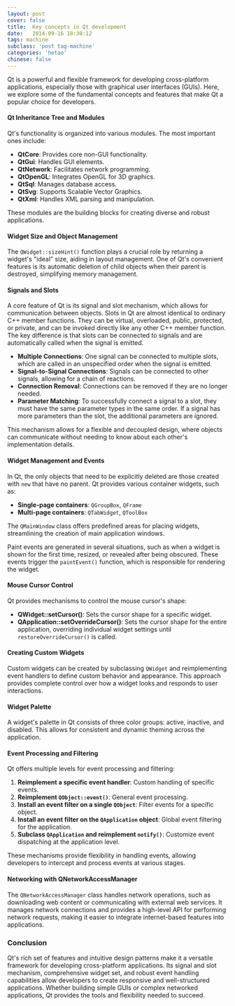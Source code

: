 ```yaml
---
layout: post
cover: false
title:  Key concepts in Qt development
date:   2014-09-16 18:30:12
tags: machine
subclass: 'post tag-machine'
categories: 'hetao'
chinese: false 
---
```


Qt is a powerful and flexible framework for developing cross-platform applications, especially those with graphical user interfaces (GUIs). Here, we explore some of the fundamental concepts and features that make Qt a popular choice for developers.

#### Qt Inheritance Tree and Modules

Qt's functionality is organized into various modules. The most important ones include:
- **QtCore**: Provides core non-GUI functionality.
- **QtGui**: Handles GUI elements.
- **QtNetwork**: Facilitates network programming.
- **QtOpenGL**: Integrates OpenGL for 3D graphics.
- **QtSql**: Manages database access.
- **QtSvg**: Supports Scalable Vector Graphics.
- **QtXml**: Handles XML parsing and manipulation.

These modules are the building blocks for creating diverse and robust applications.

#### Widget Size and Object Management

The `QWidget::sizeHint()` function plays a crucial role by returning a widget's "ideal" size, aiding in layout management. One of Qt's convenient features is its automatic deletion of child objects when their parent is destroyed, simplifying memory management.

#### Signals and Slots

A core feature of Qt is its signal and slot mechanism, which allows for communication between objects. Slots in Qt are almost identical to ordinary C++ member functions. They can be virtual, overloaded, public, protected, or private, and can be invoked directly like any other C++ member function. The key difference is that slots can be connected to signals and are automatically called when the signal is emitted.

- **Multiple Connections**: One signal can be connected to multiple slots, which are called in an unspecified order when the signal is emitted.
- **Signal-to-Signal Connections**: Signals can be connected to other signals, allowing for a chain of reactions.
- **Connection Removal**: Connections can be removed if they are no longer needed.
- **Parameter Matching**: To successfully connect a signal to a slot, they must have the same parameter types in the same order. If a signal has more parameters than the slot, the additional parameters are ignored.

This mechanism allows for a flexible and decoupled design, where objects can communicate without needing to know about each other's implementation details.

#### Widget Management and Events

In Qt, the only objects that need to be explicitly deleted are those created with `new` that have no parent. Qt provides various container widgets, such as:
- **Single-page containers**: `QGroupBox`, `QFrame`
- **Multi-page containers**: `QTabWidget`, `QToolBox`

The `QMainWindow` class offers predefined areas for placing widgets, streamlining the creation of main application windows.

Paint events are generated in several situations, such as when a widget is shown for the first time, resized, or revealed after being obscured. These events trigger the `paintEvent()` function, which is responsible for rendering the widget.

#### Mouse Cursor Control

Qt provides mechanisms to control the mouse cursor's shape:
- **QWidget::setCursor()**: Sets the cursor shape for a specific widget.
- **QApplication::setOverrideCursor()**: Sets the cursor shape for the entire application, overriding individual widget settings until `restoreOverrideCursor()` is called.

#### Creating Custom Widgets

Custom widgets can be created by subclassing `QWidget` and reimplementing event handlers to define custom behavior and appearance. This approach provides complete control over how a widget looks and responds to user interactions.

#### Widget Palette

A widget's palette in Qt consists of three color groups: active, inactive, and disabled. This allows for consistent and dynamic theming across the application.

#### Event Processing and Filtering

Qt offers multiple levels for event processing and filtering:
1. **Reimplement a specific event handler**: Custom handling of specific events.
2. **Reimplement `QObject::event()`**: General event processing.
3. **Install an event filter on a single `QObject`**: Filter events for a specific object.
4. **Install an event filter on the `QApplication` object**: Global event filtering for the application.
5. **Subclass `QApplication` and reimplement `notify()`**: Customize event dispatching at the application level.

These mechanisms provide flexibility in handling events, allowing developers to intercept and process events at various stages.

#### Networking with QNetworkAccessManager

The `QNetworkAccessManager` class handles network operations, such as downloading web content or communicating with external web services. It manages network connections and provides a high-level API for performing network requests, making it easier to integrate internet-based features into applications.

### Conclusion

Qt's rich set of features and intuitive design patterns make it a versatile framework for developing cross-platform applications. Its signal and slot mechanism, comprehensive widget set, and robust event handling capabilities allow developers to create responsive and well-structured applications. Whether building simple GUIs or complex networked applications, Qt provides the tools and flexibility needed to succeed.